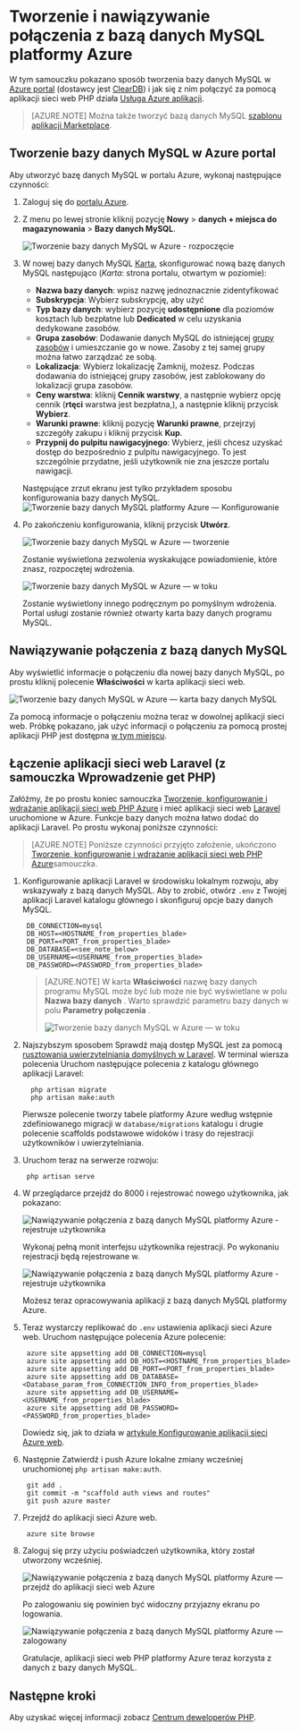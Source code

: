 <properties
    pageTitle="Tworzenie i nawiązywanie połączenia z bazą danych MySQL platformy Azure"
    description="Dowiedz się, jak utworzyć bazę danych MySQL, a następnie podłącz do niego za pomocą aplikacji sieci web PHP platformy Azure za pomocą portalu Azure."
    documentationCenter="php"
    services="app-service\web"
    authors="cephalin"
    manager="wpickett"
    editor=""
    tags="mysql"/>

<tags
    ms.service="multiple"
    ms.workload="data-management"
    ms.tgt_pltfrm="na"
    ms.devlang="PHP"
    ms.topic="article"
    ms.date="08/11/2016"
    ms.author="robmcm;cephalin"/>

# <a name="create-and-connect-to-a-mysql-database-in-azure"></a>Tworzenie i nawiązywanie połączenia z bazą danych MySQL platformy Azure

W tym samouczku pokazano sposób tworzenia bazy danych MySQL w [Azure portal](https://portal.azure.com) (dostawcy jest [ClearDB](http://www.cleardb.com/)) i jak się z nim połączyć za pomocą aplikacji sieci web PHP działa [Usługa Azure aplikacji](./app-service/app-service-value-prop-what-is.md). 

> [AZURE.NOTE] Można także tworzyć bazą danych MySQL [szablonu aplikacji Marketplace](./app-service-web/app-service-web-create-web-app-from-marketplace.md).

## <a name="create-a-mysql-database-in-azure-portal"></a>Tworzenie bazy danych MySQL w Azure portal

Aby utworzyć bazę danych MySQL w portalu Azure, wykonaj następujące czynności:

1. Zaloguj się do [portalu Azure](https://portal.azure.com).

2. Z menu po lewej stronie kliknij pozycję **Nowy** > **danych + miejsca do magazynowania** > **Bazy danych MySQL**.

    ![Tworzenie bazy danych MySQL w Azure - rozpoczęcie](./media/store-php-create-mysql-database/create-db-1-start.png)

2. W nowej bazy danych MySQL [Karta](azure-portal-overview.md), skonfigurować nową bazę danych MySQL następująco (*Karta*: strona portalu, otwartym w poziomie):

    - **Nazwa bazy danych**: wpisz nazwę jednoznacznie zidentyfikować
    - **Subskrypcja**: Wybierz subskrypcję, aby użyć
    - **Typ bazy danych**: wybierz pozycję **udostępnione** dla poziomów kosztach lub bezpłatne lub **Dedicated** w celu uzyskania dedykowane zasobów. 
    - **Grupa zasobów**: Dodawanie danych MySQL do istniejącej [grupy zasobów](../azure-resource-manager/resource-group-overview.md) i umieszczanie go w nowe. Zasoby z tej samej grupy można łatwo zarządzać ze sobą.
    - **Lokalizacja**: Wybierz lokalizację Zamknij, możesz. Podczas dodawania do istniejącej grupy zasobów, jest zablokowany do lokalizacji grupa zasobów.
    - **Ceny warstwa**: kliknij **Cennik warstwy**, a następnie wybierz opcję cennik (**rtęci** warstwa jest bezpłatna,), a następnie kliknij przycisk **Wybierz**. 
    - **Warunki prawne**: kliknij pozycję **Warunki prawne**, przejrzyj szczegóły zakupu i kliknij przycisk **Kup**.
    - **Przypnij do pulpitu nawigacyjnego**: Wybierz, jeśli chcesz uzyskać dostęp do bezpośrednio z pulpitu nawigacyjnego. To jest szczególnie przydatne, jeśli użytkownik nie zna jeszcze portalu nawigacji.
    
    Następujące zrzut ekranu jest tylko przykładem sposobu konfigurowania bazy danych MySQL.  
    ![Tworzenie bazy danych MySQL platformy Azure — Konfigurowanie](./media/store-php-create-mysql-database/create-db-2-configure.png)

3. Po zakończeniu konfigurowania, kliknij przycisk **Utwórz**.

    ![Tworzenie bazy danych MySQL w Azure — tworzenie](./media/store-php-create-mysql-database/create-db-3-create.png)

    Zostanie wyświetlona zezwolenia wyskakujące powiadomienie, które znasz, rozpoczętej wdrożenia.

    ![Tworzenie bazy danych MySQL w Azure — w toku](./media/store-php-create-mysql-database/create-db-4-started-status.png)

    Zostanie wyświetlony innego podręcznym po pomyślnym wdrożenia. Portal usługi zostanie również otwarty karta bazy danych programu MySQL.

<a name="connect"></a>
## <a name="connect-to-your-mysql-database"></a>Nawiązywanie połączenia z bazą danych MySQL

Aby wyświetlić informacje o połączeniu dla nowej bazy danych MySQL, po prostu kliknij polecenie **Właściwości** w karta aplikacji sieci web.
    
![Tworzenie bazy danych MySQL w Azure — karta bazy danych MySQL](./media/store-php-create-mysql-database/create-db-5-finished-db-blade.png)

Za pomocą informacje o połączeniu można teraz w dowolnej aplikacji sieci web. Próbkę pokazano, jak użyć informacji o połączeniu za pomocą prostej aplikacji PHP jest dostępna [w tym miejscu](https://github.com/WindowsAzure/azure-sdk-for-php-samples/tree/master/tasklist-mysql).

## <a name="connect-a-laravel-web-app-from-the-php-get-started-tutorial"></a>Łączenie aplikacji sieci web Laravel (z samouczka Wprowadzenie get PHP)

Załóżmy, że po prostu koniec samouczka [Tworzenie, konfigurowanie i wdrażanie aplikacji sieci web PHP Azure](./app-service-web/app-service-web-php-get-started.md) i mieć aplikacji sieci web [Laravel](https://www.laravel.com/) uruchomione w Azure. Funkcje bazy danych można łatwo dodać do aplikacji Laravel. Po prostu wykonaj poniższe czynności:

>[AZURE.NOTE] Poniższe czynności przyjęto założenie, ukończono [Tworzenie, konfigurowanie i wdrażanie aplikacji sieci web PHP Azure](./app-service-web/app-service-web-php-get-started.md)samouczka.

1. Konfigurowanie aplikacji Laravel w środowisku lokalnym rozwoju, aby wskazywały z bazą danych MySQL. Aby to zrobić, otwórz `.env` z Twojej aplikacji Laravel katalogu głównego i skonfiguruj opcje bazy danych MySQL.

        DB_CONNECTION=mysql
        DB_HOST=<HOSTNAME_from_properties_blade>
        DB_PORT=<PORT_from_properties_blade>
        DB_DATABASE=<see_note_below>
        DB_USERNAME=<USERNAME_from_properties_blade>
        DB_PASSWORD=<PASSWORD_from_properties_blade>

    >[AZURE.NOTE] W karta **Właściwości** nazwę bazy danych programu MySQL może być lub może nie być wyświetlane w polu **Nazwa bazy danych** . Warto sprawdzić parametru bazy danych w polu **Parametry połączenia** . 
    >
    >![Tworzenie bazy danych MySQL w Azure — w toku](./media/store-php-create-mysql-database/connect-db-1-database-name.png)

2. Najszybszym sposobem Sprawdź mają dostęp MySQL jest za pomocą [rusztowania uwierzytelniania domyślnych w Laravel](https://laravel.com/docs/5.2/authentication#authentication-quickstart). W terminal wiersza polecenia Uruchom następujące polecenia z katalogu głównego aplikacji Laravel:

         php artisan migrate
         php artisan make:auth

    Pierwsze polecenie tworzy tabele platformy Azure według wstępnie zdefiniowanego migracji w `database/migrations` katalogu i drugie polecenie scaffolds podstawowe widoków i trasy do rejestracji użytkowników i uwierzytelniania.

3. Uruchom teraz na serwerze rozwoju:

        php artisan serve

4. W przeglądarce przejdź do 8000 i rejestrować nowego użytkownika, jak pokazano:

    ![Nawiązywanie połączenia z bazą danych MySQL platformy Azure - rejestruje użytkownika](./media/store-php-create-mysql-database/connect-db-2-development-server.png)

    Wykonaj pełną monit interfejsu użytkownika rejestracji. Po wykonaniu rejestracji będą rejestrowane w.
    
    ![Nawiązywanie połączenia z bazą danych MySQL platformy Azure - rejestruje użytkownika](./media/store-php-create-mysql-database/connect-db-3-registered-user.png)

    Możesz teraz opracowywania aplikacji z bazą danych MySQL platformy Azure.

5. Teraz wystarczy replikować do `.env` ustawienia aplikacji sieci Azure web. Uruchom następujące polecenia Azure polecenie:

        azure site appsetting add DB_CONNECTION=mysql
        azure site appsetting add DB_HOST=<HOSTNAME_from_properties_blade>
        azure site appsetting add DB_PORT=<PORT_from_properties_blade>
        azure site appsetting add DB_DATABASE=<Database_param_from_CONNECTION_INFO_from_properties_blade>
        azure site appsetting add DB_USERNAME=<USERNAME_from_properties_blade>
        azure site appsetting add DB_PASSWORD=<PASSWORD_from_properties_blade>

    Dowiedz się, jak to działa w [artykule Konfigurowanie aplikacji sieci Azure web](./app-service-web/app-service-web-php-get-started.md#configure).

6. Następnie Zatwierdź i push Azure lokalne zmiany wcześniej uruchomionej `php artisan make:auth`.

        git add .
        git commit -m "scaffold auth views and routes"
        git push azure master

7. Przejdź do aplikacji sieci Azure web.

        azure site browse

8. Zaloguj się przy użyciu poświadczeń użytkownika, który został utworzony wcześniej.

    ![Nawiązywanie połączenia z bazą danych MySQL platformy Azure — przejdź do aplikacji sieci web Azure](./media/store-php-create-mysql-database/connect-db-4-browse-azure-webapp.png)

    Po zalogowaniu się powinien być widoczny przyjazny ekranu po logowania.
    
    ![Nawiązywanie połączenia z bazą danych MySQL platformy Azure — zalogowany](./media/store-php-create-mysql-database/connect-db-5-logged-in.png)

    Gratulacje, aplikacji sieci web PHP platformy Azure teraz korzysta z danych z bazy danych MySQL. 

## <a name="next-steps"></a>Następne kroki

Aby uzyskać więcej informacji zobacz [Centrum deweloperów PHP](/develop/php/).
